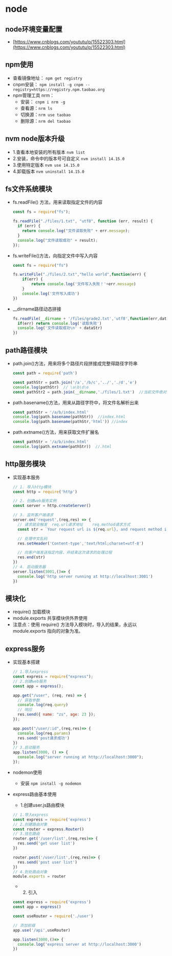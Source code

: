 # node

## node环境变量配置

- [https://www.cnblogs.com/yoututu/p/15522303.html](https://www.cnblogs.com/yoututu/p/15522303.html)

## npm使用

- 查看镜像地址： `npm get registry`
- cnpm安装：      `npm install -g cnpm --registry=https://registry.npm.taobao.org`
- npm管理工具 nrm：
  - 安装：    `cnpm i nrm -g`
  - 查看源：`nrm ls`
  - 切换源：`nrm use taobao`
  - 删除源：`nrm del taobao`

## nvm node版本升级

- 1.查看本地安装的所有版本   `nvm list `
- 2.安装，命令中的版本号可自定义 `nvm install 14.15.0`
- 3.使用特定版本 `nvm use 14.15.0`
- 4.卸载版本 `nvm uninstall 14.15.0`

## fs文件系统模块

- fs.readFile() 方法，用来读取指定文件的内容

  ```js
  const fs = require("fs");
  
  fs.readFile("./files/1.txt", "utf8", function (err, result) {
    if (err) {
      return console.log("文件读取失败" + err.message);
    }
    console.log("文件读取成功" + result);
  });
  ```


- fs.writeFile()方法，向指定文件中写入内容

  ```js
  const fs = require("fs")
  
  fs.writeFile("./files/2.txt","hello world",function(err) {
      if(err) {
          return console.log('文件写入失败！'+err.message)
      }
      console.log('文件写入成功')
  })
  ```

- __dirname路径动态拼接

  ```js
  fs.readFile(__dirname + '/files/grade2.txt','utf8',function(err,dataStr) {
    if(err) return console.log('读取失败')
    console.log('文件读取成功\n' + dataStr)
  })
  ```

## path路径模块

- path.join()方法，用来将多个路径片段拼接成完整得路径字符串

  ```js
  const path = require('path')
  
  const pathStr = path.join('/a','/b/c','../','./d','e')
  console.log(pathStr)  // \a\b\d\e
  const pathStr2 = path.join(__dirname,'./files/1.txt')  //当前文件绝对路径
  ```

- path.basename()方法，用来从路径字符中，将文件名解析出来

  ```js
  const pathStr = '/a/b/index.html'
  console.log(path.basename(pathStr))  //index.html
  console.log(path.basename(pathStr,'html')) //index
  ```

- path.extname()方法，用来获取文件扩展名

  ```js
  const pathStr = '/a/b/index.html'
  console.log(path.extname(pathStr))  //.html
  ```

## http服务模块

- 实现基本服务

  ```js
  // 1. 导入http模块
  const http = require('http')
  
  // 2. 创建web服务实例
  const server = http.createServer()
  
  // 3. 监听客户端请求
  server.on('request',(req,res) => {
    // 请求就会触发  req.url请求地址    req.method请求方式
    const str = `Your request url is ${req.url}, and request method is ${req.method}`
  
    // 处理中文乱码
    res.setHeader('Content-type','text/html;charset=utf-8')
  
    // 向客户端发送指定内容，并结束这次请求的处理过程
    res.end(str)
  })
  // 4. 启动服务器
  server.listen(3001,()=> {
    console.log('http server running at http://localhost:3001')
  })
  ```


## 模块化

- require()  加载模块
- module.exports  共享模块供外界使用
- 注意点：使用 require() 方法导入模块时，导入的结果，永远以 module.exports 指向的对象为准。

## express服务

- 实现基本搭建

  ```js
  // 1.导入express
  const express = require("express");
  // 2.创建web服务
  const app = express();
  
  app.get("/user", (req, res) => {
    // 获取参数
    console.log(req.query)
    // 响应
    res.send({ name: "zs", age: 23 });
  });
  
  app.post("/user/:id",(req,res)=> {
    console.log(req.params)
    res.send('post请求成功')
  })
  // 3.启动服务
  app.listen(3000, () => {
    console.log("server running at http://localhost:3000");
  });
  
  ```

- nodemon使用
  
  - 安装 `npm install -g nodemon`
  
- express路由基本使用

  - 1.创建user.js路由模块

  ```js
  // 1.导入express
  const express = require('express')
  // 2.创建路由对象
  const router = express.Router()
  // 3.挂在路由
  router.get('/user/list',(req,res)=> {
    res.send('get user list')
  })
  
  router.post('/user/list',(req,res)=> {
    res.send('post user list')
  })
  // 4.到处路由对象
  module.exports = router
  ```

  - 2. 引入

  ```js
  const express = require('express')
  const app = express()
  
  const useRouter = require('./user')
  
  // 添加前缀
  app.use('/api',useRouter)
  
  app.listen(3000,()=> {
    console.log('express server at http://localhost:3000')
  })
  ```



